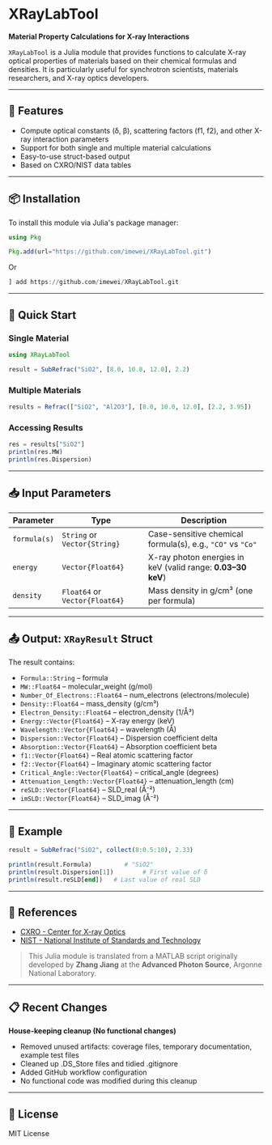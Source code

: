 # XRayLabTool

**Material Property Calculations for X-ray Interactions**

`XRayLabTool` is a Julia module that provides functions to calculate X-ray optical properties of materials based on their chemical formulas and densities. It is particularly useful for synchrotron scientists, materials researchers, and X-ray optics developers.

---

## 📆 Features

- Compute optical constants (δ, β), scattering factors (f1, f2), and other X-ray interaction parameters
- Support for both single and multiple material calculations
- Easy-to-use struct-based output
- Based on CXRO/NIST data tables

---

## 📦 Installation

To install this module via Julia's package manager:

```julia
using Pkg

Pkg.add(url="https://github.com/imewei/XRayLabTool.git")
```

Or

```julia
] add https://github.com/imewei/XRayLabTool.git
```

---

## 🚀 Quick Start

### Single Material

```julia
using XRayLabTool

result = SubRefrac("SiO2", [8.0, 10.0, 12.0], 2.2)
```

### Multiple Materials

```julia
results = Refrac(["SiO2", "Al2O3"], [8.0, 10.0, 12.0], [2.2, 3.95])
```

### Accessing Results

```julia
res = results["SiO2"]
println(res.MW)
println(res.Dispersion)
```

---

## 📥 Input Parameters

| Parameter    | Type                           | Description                                                 |
| ------------ | ------------------------------ | ----------------------------------------------------------- |
| `formula(s)` | `String` or `Vector{String}`   | Case-sensitive chemical formula(s), e.g., `"CO"` vs `"Co"`  |
| `energy`     | `Vector{Float64}`              | X-ray photon energies in keV (valid range: **0.03–30 keV**) |
| `density`    | `Float64` or `Vector{Float64}` | Mass density in g/cm³ (one per formula)                     |

---

## 📤 Output: `XRayResult` Struct

The result contains:

- `Formula::String` – formula
- `MW::Float64` – molecular_weight (g/mol)
- `Number_Of_Electrons::Float64` – num_electrons (electrons/molecule)
- `Density::Float64` – mass_density (g/cm³)
- `Electron_Density::Float64` – electron_density (1/Å³)
- `Energy::Vector{Float64}` – X-ray energy (keV)
- `Wavelength::Vector{Float64}` – wavelength (Å)
- `Dispersion::Vector{Float64}` – Dispersion coefficient delta
- `Absorption::Vector{Float64}` – Absorption coefficient beta
- `f1::Vector{Float64}` – Real atomic scattering factor
- `f2::Vector{Float64}` – Imaginary atomic scattering factor
- `Critical_Angle::Vector{Float64}` – critical_angle (degrees)
- `Attenuation_Length::Vector{Float64}` – attenuation_length (cm)
- `reSLD::Vector{Float64}` – SLD_real (Å⁻²)
- `imSLD::Vector{Float64}` – SLD_imag (Å⁻²)

---

## 📘 Example

```julia
result = SubRefrac("SiO2", collect(8:0.5:10), 2.33)

println(result.Formula)         # "SiO2"
println(result.Dispersion[1])        # First value of δ
println(result.reSLD[end])   # Last value of real SLD
```

---

## 🔗 References

- [CXRO - Center for X-ray Optics](http://www.cxro.lbl.gov)
- [NIST - National Institute of Standards and Technology](http://www.nist.gov)

> This Julia module is translated from a MATLAB script originally developed by **Zhang Jiang** at the **Advanced Photon Source**, Argonne National Laboratory.

---

## 📋 Recent Changes

**House-keeping cleanup (No functional changes)**
- Removed unused artifacts: coverage files, temporary documentation, example test files
- Cleaned up .DS_Store files and tidied .gitignore
- Added GitHub workflow configuration
- No functional code was modified during this cleanup

---

## 🧪 License

MIT License
